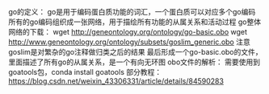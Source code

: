go的定义：
    go是用于编码蛋白质功能的词汇，一个蛋白质可以对应多个go编码
    所有的go编码组织成一张网络，用于描绘所有功能的从属关系和活动过程
go整体网络的下载：
    wget http://geneontology.org/ontology/go-basic.obo
    wget http://www.geneontology.org/ontology/subsets/goslim_generic.obo 注意goslim是对繁杂的go注释做归类之后的结果
    最后形成一个go-basic.obo的文件，里面描述了所有go的从属关系，是一个有向无环图
obo文件的解析：
    需要使用到goatools包，conda install goatools
    部分教程：https://blog.csdn.net/weixin_43306331/article/details/84590283